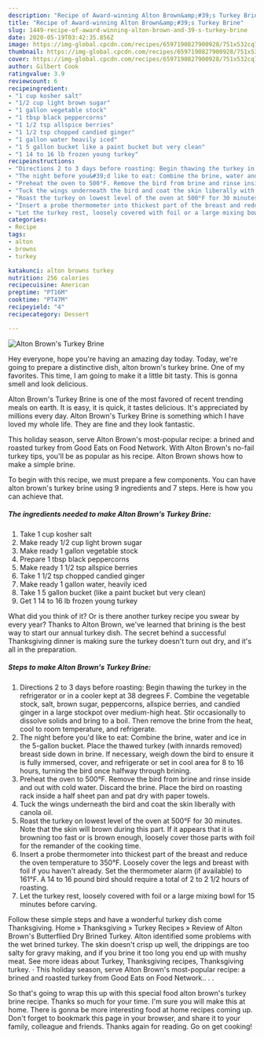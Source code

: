 ```yaml
---
description: "Recipe of Award-winning Alton Brown&amp;#39;s Turkey Brine"
title: "Recipe of Award-winning Alton Brown&amp;#39;s Turkey Brine"
slug: 1449-recipe-of-award-winning-alton-brown-and-39-s-turkey-brine
date: 2020-05-19T03:42:35.856Z
image: https://img-global.cpcdn.com/recipes/6597190827900928/751x532cq70/alton-browns-turkey-brine-recipe-main-photo.jpg
thumbnail: https://img-global.cpcdn.com/recipes/6597190827900928/751x532cq70/alton-browns-turkey-brine-recipe-main-photo.jpg
cover: https://img-global.cpcdn.com/recipes/6597190827900928/751x532cq70/alton-browns-turkey-brine-recipe-main-photo.jpg
author: Gilbert Cook
ratingvalue: 3.9
reviewcount: 6
recipeingredient:
- "1 cup kosher salt"
- "1/2 cup light brown sugar"
- "1 gallon vegetable stock"
- "1 tbsp black peppercorns"
- "1 1/2 tsp allspice berries"
- "1 1/2 tsp chopped candied ginger"
- "1 gallon water heavily iced"
- "1 5 gallon bucket like a paint bucket but very clean"
- "1 14 to 16 lb frozen young turkey"
recipeinstructions:
- "Directions 2 to 3 days before roasting: Begin thawing the turkey in the refrigerator or in a cooler kept at 38 degrees F. Combine the vegetable stock, salt, brown sugar, peppercorns, allspice berries, and candied ginger in a large stockpot over medium-high heat. Stir occasionally to dissolve solids and bring to a boil. Then remove the brine from the heat, cool to room temperature, and refrigerate."
- "The night before you&#39;d like to eat: Combine the brine, water and ice in the 5-gallon bucket. Place the thawed turkey (with innards removed) breast side down in brine. If necessary, weigh down the bird to ensure it is fully immersed, cover, and refrigerate or set in cool area for 8 to 16 hours, turning the bird once halfway through brining."
- "Preheat the oven to 500°F. Remove the bird from brine and rinse inside and out with cold water. Discard the brine. Place the bird on roasting rack inside a half sheet pan and pat dry with paper towels."
- "Tuck the wings underneath the bird and coat the skin liberally with canola oil."
- "Roast the turkey on lowest level of the oven at 500°F for 30 minutes. Note that the skin will brown during this part. If it appears that it is browning too fast or is brown enough, loosely cover those parts with foil for the remander of the cooking time."
- "Insert a probe thermometer into thickest part of the breast and reduce the oven temperature to 350°F. Loosely cover the legs and breast with foil if you haven&#39;t already. Set the thermometer alarm (if available) to 161°F. A 14 to 16 pound bird should require a total of 2 to 2 1/2 hours of roasting."
- "Let the turkey rest, loosely covered with foil or a large mixing bowl for 15 minutes before carving."
categories:
- Recipe
tags:
- alton
- browns
- turkey

katakunci: alton browns turkey 
nutrition: 256 calories
recipecuisine: American
preptime: "PT16M"
cooktime: "PT47M"
recipeyield: "4"
recipecategory: Dessert

---
```



![Alton Brown&#39;s Turkey Brine](https://img-global.cpcdn.com/recipes/6597190827900928/751x532cq70/alton-browns-turkey-brine-recipe-main-photo.jpg)

Hey everyone, hope you're having an amazing day today. Today, we're going to prepare a distinctive dish, alton brown&#39;s turkey brine. One of my favorites. This time, I am going to make it a little bit tasty. This is gonna smell and look delicious.

Alton Brown&#39;s Turkey Brine is one of the most favored of recent trending meals on earth. It is easy, it is quick, it tastes delicious. It's appreciated by millions every day. Alton Brown&#39;s Turkey Brine is something which I have loved my whole life. They are fine and they look fantastic.

This holiday season, serve Alton Brown&#39;s most-popular recipe: a brined and roasted turkey from Good Eats on Food Network. With Alton Brown&#39;s no-fail turkey tips, you&#39;ll be as popular as his recipe. Alton Brown shows how to make a simple brine.


To begin with this recipe, we must prepare a few components. You can have alton brown&#39;s turkey brine using 9 ingredients and 7 steps. Here is how you can achieve that.

<!--inarticleads1-->

##### The ingredients needed to make Alton Brown&#39;s Turkey Brine:

1. Take 1 cup kosher salt
1. Make ready 1/2 cup light brown sugar
1. Make ready 1 gallon vegetable stock
1. Prepare 1 tbsp black peppercorns
1. Make ready 1 1/2 tsp allspice berries
1. Take 1 1/2 tsp chopped candied ginger
1. Make ready 1 gallon water, heavily iced
1. Take 1 5 gallon bucket (like a paint bucket but very clean)
1. Get 1 14 to 16 lb frozen young turkey


What did you think of it? Or is there another turkey recipe you swear by every year? Thanks to Alton Brown, we&#39;ve learned that brining is the best way to start our annual turkey dish. The secret behind a successful Thanksgiving dinner is making sure the turkey doesn&#39;t turn out dry, and it&#39;s all in the preparation. 

<!--inarticleads2-->

##### Steps to make Alton Brown&#39;s Turkey Brine:

1. Directions 2 to 3 days before roasting: Begin thawing the turkey in the refrigerator or in a cooler kept at 38 degrees F. Combine the vegetable stock, salt, brown sugar, peppercorns, allspice berries, and candied ginger in a large stockpot over medium-high heat. Stir occasionally to dissolve solids and bring to a boil. Then remove the brine from the heat, cool to room temperature, and refrigerate.
1. The night before you&#39;d like to eat: Combine the brine, water and ice in the 5-gallon bucket. Place the thawed turkey (with innards removed) breast side down in brine. If necessary, weigh down the bird to ensure it is fully immersed, cover, and refrigerate or set in cool area for 8 to 16 hours, turning the bird once halfway through brining.
1. Preheat the oven to 500°F. Remove the bird from brine and rinse inside and out with cold water. Discard the brine. Place the bird on roasting rack inside a half sheet pan and pat dry with paper towels.
1. Tuck the wings underneath the bird and coat the skin liberally with canola oil.
1. Roast the turkey on lowest level of the oven at 500°F for 30 minutes. Note that the skin will brown during this part. If it appears that it is browning too fast or is brown enough, loosely cover those parts with foil for the remander of the cooking time.
1. Insert a probe thermometer into thickest part of the breast and reduce the oven temperature to 350°F. Loosely cover the legs and breast with foil if you haven&#39;t already. Set the thermometer alarm (if available) to 161°F. A 14 to 16 pound bird should require a total of 2 to 2 1/2 hours of roasting.
1. Let the turkey rest, loosely covered with foil or a large mixing bowl for 15 minutes before carving.


Follow these simple steps and have a wonderful turkey dish come Thanksgiving. Home » Thanksgiving » Turkey Recipes » Review of Alton Brown&#39;s Butterflied Dry Brined Turkey. Alton identified some problems with the wet brined turkey. The skin doesn&#39;t crisp up well, the drippings are too salty for gravy making, and if you brine it too long you end up with mushy meat. See more ideas about Turkey, Thanksgiving recipes, Thanksgiving turkey. · This holiday season, serve Alton Brown&#39;s most-popular recipe: a brined and roasted turkey from Good Eats on Food Network.. . . 

So that's going to wrap this up with this special food alton brown&#39;s turkey brine recipe. Thanks so much for your time. I'm sure you will make this at home. There is gonna be more interesting food at home recipes coming up. Don't forget to bookmark this page in your browser, and share it to your family, colleague and friends. Thanks again for reading. Go on get cooking!
